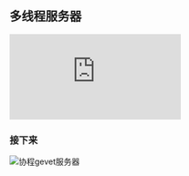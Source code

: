 ## 多线程服务器  

![threading](https://github.com/KissMyLady/Web-of-Python/blob/master/Web_Server/server_threading.md)  

### 接下来  
 ![协程gevet服务器]()
